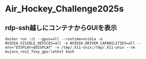 # Air_Hockey_Challenge2025s

## rdp-ssh越しにコンテナからGUIを表示
    docker run -it --gpus=all --runtime=nvidia -e NVIDIA_VISIBLE_DEVICES=all -e NVIDIA_DRIVER_CAPABILITIES=all --env="DISPLAY=$DISPLAY" -v /tmp/.X11-unix:/tmp/.X11-unix --rm mujoco_ros2_foxy_gpu:latest bash

